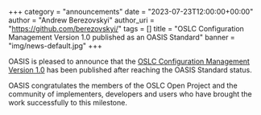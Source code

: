 +++
category = "announcements"
date = "2023-07-23T12:00:00+00:00"
author = "Andrew Berezovskyi"
author_uri = "https://github.com/berezovskyi/"
tags = []
title = "OSLC Configuration Management Version 1.0 published as an OASIS Standard"
banner = "img/news-default.jpg"
+++

OASIS is pleased to announce that the [OSLC Configuration Management Version 1.0](https://docs.oasis-open-projects.org/oslc-op/config/v1.0/os/oslc-config-mgt.html) has been published after reaching the OASIS Standard status.

OASIS congratulates the members of the OSLC Open Project and the community of implementers, developers and users who have brought the work successfully to this milestone.
